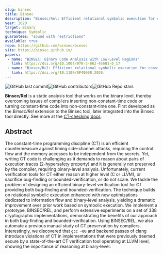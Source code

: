 ```yaml
---
slug: binsec
title: Binsec
description: "Binsec/Rel: Efficient relational symbolic execution for constant-time at binary-level"
year: 2020
target: Binary
technique: Symbolic
guarantees: "sound with restrictions"
available: true
repo: https://github.com/binsec/binsec
site: https://binsec.github.io/
papers:
 - name: "BINSEC: Binary Code Analysis with Low-Level Regions"
   link: https://doi.org/10.1007/978-3-662-46681-0_17
 - name: "Binsec/Rel: Efficient relational symbolic execution for constant-time at binary-level"
   link: https://doi.org/10.1109/SP40000.2020.
---
```


![GitHub last commit](https://img.shields.io/github/last-commit/binsec/binsec)![GitHub contributors](https://img.shields.io/github/contributors/binsec/binsec)![GitHub Repo stars](https://img.shields.io/github/stars/binsec/binsec)

**Binsec/Rel** is a static analysis tool that works on the binary level, thereby overcoming
issues of compilers inserting non-constant-time code or turning constant-time code into non-constant-time one.
First developed as the *Binsec/Rel* extension to the Binsec tool, later integrated into
the Binsec tool directly. See more at the [CT-checking docs](https://github.com/binsec/binsec/blob/master/doc/sse/relse.md).

## Abstract

The constant-time programming discipline (CT) is an efficient countermeasure against timing
side-channel attacks, requiring the control flow and the memory accesses to be independent
from the secrets. Yet, writing CT code is challenging as it demands to reason about pairs
of execution traces (2-hypersafety property) and it is generally not preserved by the compiler,
requiring binary-level analysis. Unfortunately, current verification tools for CT either
reason at higher level (C or LLVM), or sacrifice bug-finding or bounded-verification, or
do not scale. We tackle the problem of designing an efficient binary-level verification tool
for CT providing both bug-finding and bounded-verification. The technique builds on relational
symbolic execution enhanced with new optimizations dedicated to information flow and binary-level
analysis, yielding a dramatic improvement over prior work based on symbolic execution. We
implement a prototype, BINSEC/REL, and perform extensive experiments on a set of 338 cryptographic
implementations, demonstrating the benefits of our approach in both bug-finding and bounded-verification.
Using BINSEC/REL, we also automate a previous manual study of CT preservation by compilers.
Interestingly, we discovered that `gcc -O0` and backend passes of clang introduce violations of
CT in implementations that were previously deemed secure by a state-of-the-art CT verification
tool operating at LLVM level, showing the importance of reasoning at binary-level.


